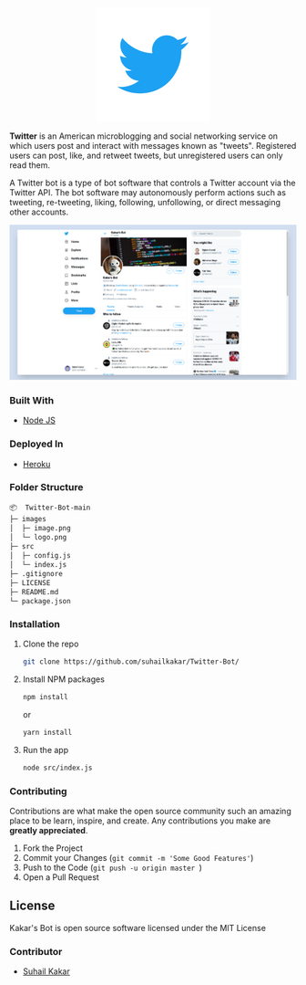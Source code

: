 <p align="center">
    <img width="200" height="auto" src="./images/logo.png" alt="Twitter Logo" />
</p>
   
**Twitter** is an American microblogging and social networking service on which users post and interact with messages known as "tweets". Registered users can post, like, and retweet tweets, but unregistered users can only read them.

A Twitter bot is a type of bot software that controls a Twitter account via the Twitter API. The bot software may autonomously perform actions such as tweeting, re-tweeting, liking, following, unfollowing, or direct messaging other accounts.




 <img src="./images/image.png" />




### Built With
* [Node JS](https://nodejs.org/en)

### Deployed In
* [Heroku](https://www.heroku.com)

### Folder Structure

```
📦  Twitter-Bot-main
├─ images
│  ├─ image.png
│  └─ logo.png
├─ src
│  ├─ config.js
│  └─ index.js
├─ .gitignore
├─ LICENSE
├─ README.md
└─ package.json
```


### Installation

1. Clone the repo
   ```sh
   git clone https://github.com/suhailkakar/Twitter-Bot/
   ```
2. Install NPM packages
   ```sh
   npm install
   ```
   or 
   
     ```sh
   yarn install
   ```
3. Run the app
   ```sh
   node src/index.js 
   ```



### Contributing

Contributions are what make the open source community such an amazing place to be learn, inspire, and create. Any contributions you make are **greatly appreciated**.

1. Fork the Project
3. Commit your Changes (`git commit -m 'Some Good Features'`)
4. Push to the Code (`git push -u origin master `)
5. Open a Pull Request

## License

Kakar's Bot is open source software licensed under the MIT License

### Contributor

* [Suhail Kakar](https://suhailkakar.com)
